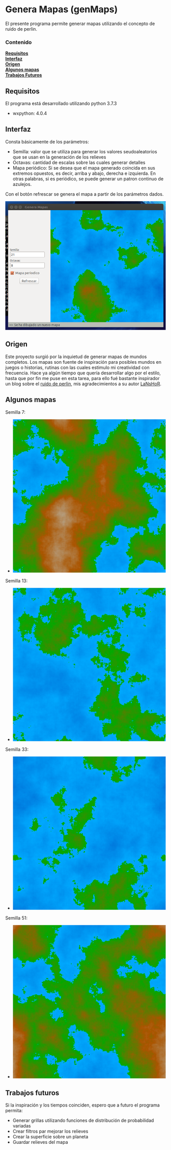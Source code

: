 # Genera Mapas (genMaps)
El presente programa permite generar mapas utilizando el concepto de ruido de perlin.

### Contenido
**[Requisitos](#requisitos)**<br>
**[Interfaz](#interfaz)**<br>
**[Origen](#origen)**<br>
**[Algunos mapas](#algunos-mapas)**<br>
**[Trabajos Futuros](#trabajos-futuros)**<br>

## Requisitos
El programa está desarrollado utilizando python 3.7.3
* wxpython: 4.0.4

## Interfaz
Consta básicamente de los parámetros:
* Semilla: valor que se utiliza para generar los valores seudoaleatorios que se usan en la generación de los relieves
* Octavas: cantidad de escalas sobre las cuales generar detalles
* Mapa periódico: Si se desea que el mapa generado coincida en sus extremos opuestos, es decir, arriba y abajo, derecha e izquierda. En otras palabras, si es periódico, se puede generar un patron continuo de azulejos.

Con el botón refrescar se genera el mapa a partir de los parámetros dados.

![interfaz](https://github.com/carloskl12/genMaps/blob/master/imagenes/interfaz.png)

## Origen
Este proyecto surgió por la inquietud de generar mapas de mundos completos. Los mapas son fuente de inspiración para posibles mundos en juegos o historias, rutinas con las cuales estimulo mi creatividad con frecuencia. Hace ya algún tiempo que quería desarrollar algo por el estilo, hasta que por fin me puse en esta tarea, para ello fué bastante inspirador un blog sobre el [ruido de perlin](https://www.lanshor.com/ruido-perlin/), mis agradecimientos a su autor  [LaNsHoR](https://github.com/LaNsHoR).

## Algunos mapas
Semilla 7:
* ![](https://github.com/carloskl12/genMaps/blob/master/imagenes/semilla7.png)

Semilla 13:
* ![](https://github.com/carloskl12/genMaps/blob/master/imagenes/semilla13.png)

Semilla 33:
* ![](https://github.com/carloskl12/genMaps/blob/master/imagenes/semilla33.png)

Semilla 51:
* ![](https://github.com/carloskl12/genMaps/blob/master/imagenes/semilla51.png)

## Trabajos futuros
Si la inspiración y los tiempos coinciden, espero que a futuro el programa permita:
* Generar grillas utilizando funciones de distribución de probabilidad variadas
* Crear filtros par mejorar los relieves
* Crear la superficie sobre un planeta
* Guardar relieves del mapa
